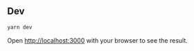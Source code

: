 ## Dev

```bash
yarn dev
```

Open [http://localhost:3000](http://localhost:3000) with your browser to see the result.
